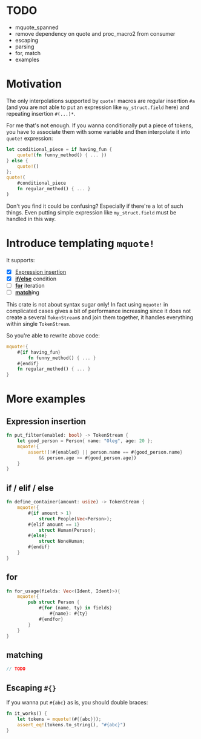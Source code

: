 # TODO
* mquote_spanned
* remove dependency on quote and proc_macro2 from consumer
* escaping
* parsing
* for, match
* examples

# Motivation
The only interpolations supported by `quote!` macros are regular insertion `#a` (and
you are not able to put an expression like `my_struct.field` here) and repeating 
insertion `#(...)*`.

For me that's not enough. If you wanna conditionally put a piece of tokens, you
have to associate them with some variable and then interpolate it into `quote!`
expression:
```rust
let conditional_piece = if having_fun { 
    quote!(fn funny_method() { ... }) 
} else { 
    quote!() 
};
quote!(
    #conditional_piece
    fn regular_method() { ... }
)
```

Don't you find it could be confusing? Especially if there're a lot of such things.
Even putting simple expression like `my_struct.field` must be handled in this way.

# Introduce templating `mquote!`
It supports:
- [x] [Expression insertion](#expression-insertion)
- [x] [**if/else**](#if--elif--else) condition
- [ ] [**for**](#for) iteration
- [ ] [**match**](#matching)ing 

This crate is not about syntax sugar only! In fact using `mquote!` in complicated
cases gives a bit of performance increasing since it does not create a several
`TokenStream`s and join them together, it handles everything within single 
`TokenStream`.

So you're able to rewrite above code:
```rust
mquote!{
    #{if having_fun}
        fn funny_method() { ... }
    #{endif}
    fn regular_method() { ... }
}
```

# More examples

## Expression insertion

```rust
fn put_filter(enabled: bool) -> TokenStream {
    let good_person = Person{ name: "Oleg", age: 20 };
    mquote!{
        assert!(!#{enabled} || person.name == #{good_person.name} 
            && person.age >= #{good_person.age})
    } 
}
```

## if / elif / else
```rust
fn define_container(amount: usize) -> TokenStream {
    mquote!{
        #{if amount > 1}
            struct People(Vec<Person>);
        #{elif amount == 1}
            struct Human(Person);
        #{else}
            struct NoneHuman;
        #{endif}
    }
}
```

## for
```rust
fn for_usage(fields: Vec<(Ident, Ident)>){
    mquote!{
        pub struct Person {
            #{for (name, ty) in fields}
                #{name}: #{ty}
            #{endfor}
        }
    }
}
```

## matching
```rust
// TODO
```

## Escaping `#{}`
If you wanna put `#{abc}` as is, you should double braces:
```rust
fn it_works() {
    let tokens = mquote!(#{{abc}});
    assert_eq!(tokens.to_string(), "#{abc}")
}
```
